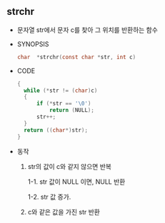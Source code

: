 ## strchr

- 문자열 str에서 문자 c를 찾아 그 위치를 반환하는 함수

- SYNOPSIS

  ```c
  char	*strchr(const char *str, int c)
  ```

- CODE

  ```c
  {
  	while (*str != (char)c)
  	{
  		if (*str == '\0')
  			return (NULL);
  		str++;
  	}
  	return ((char*)str);
  }
  ```
  
- 동작
  1. str의 값이 c와 같지 않으면 반복

     1-1. str 값이 NULL 이면, NULL 반환

     1-2. str 값 증가.
  
  2. c와 같은 값을 가진 str 반환
  